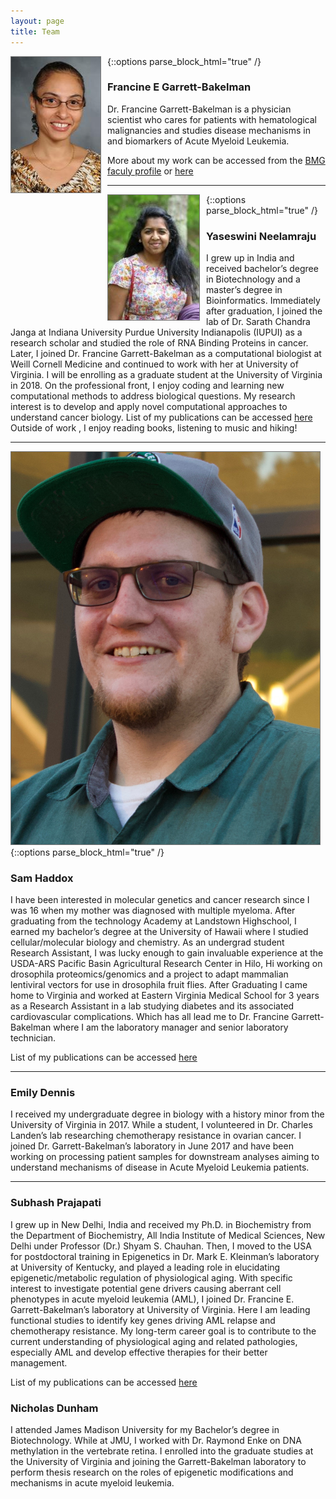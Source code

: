 ```yaml
---
layout: page
title: Team
---
```


<div style="float:left; text-align:center; margin-right:10px;">
<img src="images/FGB.png" style="border: 1px solid #777777">
</div>
{::options parse_block_html="true" /}

### Francine E Garrett-Bakelman

Dr. Francine Garrett-Bakelman is a physician scientist who cares for patients with hematological malignancies and studies disease mechanisms in and biomarkers of Acute Myeloid Leukemia.

More about my work can be accessed from the [BMG faculy profile][FGB_facultyProfile] or [here][FGB_clincalProfile]

----

<div style="float:left; text-align:center; margin-right:10px;">
<img src="images/YN.jpg" style="border: 1px solid #777777">
</div>
{::options parse_block_html="true" /}

### Yaseswini Neelamraju

I grew up in India and received bachelor’s degree in Biotechnology and a master’s degree in Bioinformatics. Immediately after graduation, I joined the lab of Dr. Sarath Chandra Janga at Indiana University Purdue University Indianapolis (IUPUI) as a research scholar and studied the role of RNA Binding Proteins in cancer. Later, I joined Dr. Francine Garrett-Bakelman as a computational biologist at Weill Cornell Medicine and continued to work with her at University of Virginia. I will be enrolling as a graduate student at the University of Virginia in 2018. On the professional front, I enjoy coding and learning new computational methods to address biological questions. My research interest is to develop and apply novel computational approaches to understand cancer biology. List of my publications can be accessed [here][YN_pubmed]
Outside of work , I enjoy reading books, listening to music and hiking!

----

<div style="float:left; text-align:center; margin-right:10px;">
<img src="images/IMG_3474.jpg" style="border: 1px solid #777777">
</div>
{::options parse_block_html="true" /}

### Sam Haddox

I have been interested in molecular genetics and cancer research since I was 16 when my mother was diagnosed with multiple myeloma. After graduating from the technology Academy at Landstown Highschool, I  earned my bachelor’s degree at the University of Hawaii where I studied cellular/molecular biology and chemistry. As an undergrad student Research Assistant, I was lucky enough to gain invaluable experience at the USDA-ARS Pacific Basin Agricultural Research Center in Hilo, Hi working on drosophila proteomics/genomics and a project to adapt mammalian lentiviral vectors for use in drosophila fruit flies. After Graduating I came home to Virginia and worked at Eastern Virginia Medical School for 3 years as a Research Assistant in a lab studying diabetes and its associated cardiovascular complications. Which has all lead me to  Dr. Francine Garrett-Bakelman where I am the laboratory manager and senior laboratory technician.

List of my publications can be accessed [here][SH_pubmed]

----

### Emily Dennis

I received my undergraduate degree in biology with a history minor from the University of Virginia in 2017.  While a student, I volunteered in Dr. Charles Landen’s lab researching chemotherapy resistance in ovarian cancer. I joined Dr. Garrett-Bakelman’s laboratory in June 2017 and have been working on processing patient samples for downstream analyses aiming to understand mechanisms of disease in Acute Myeloid Leukemia patients.

----

### Subhash Prajapati

I grew up in New Delhi, India and received my Ph.D. in Biochemistry from the Department of Biochemistry, All India Institute of Medical Sciences, New Delhi under Professor (Dr.) Shyam S. Chauhan. Then, I moved to the USA for postdoctoral training in Epigenetics in Dr. Mark E. Kleinman’s laboratory at University of Kentucky, and played a leading role in elucidating epigenetic/metabolic regulation of physiological aging. With specific interest to investigate potential gene drivers causing aberrant cell phenotypes in acute myeloid leukemia (AML), I joined Dr. Francine E. Garrett-Bakelman’s laboratory at University of Virginia. Here I am leading functional studies to identify key genes driving AML relapse and chemotherapy resistance. My long-term career goal is to contribute to the current understanding of physiological aging and related pathologies, especially AML and develop effective therapies for their better management.

List of my publications can be accessed [here][SP_pubmed]

### Nicholas Dunham

I attended James Madison University for my Bachelor’s degree in Biotechnology. While at JMU, I worked with Dr. Raymond Enke on DNA methylation in the vertebrate retina. I enrolled into the graduate studies at the University of Virginia and joining the Garrett-Bakelman laboratory to perform thesis research on the roles of epigenetic modifications and mechanisms in acute myeloid leukemia.


<!-- Pubmed Links in alphabetical order -->
[FGB_pubmed]: https://www.ncbi.nlm.nih.gov/sites/myncbi/francine.garrett-bakelman.1/bibliography/43682539/public/?sort=date&direction=ascending
[FGB_facultyProfile]:https://bmg.med.virginia.edu/faculty-research-interests/?id=28797
[FGB_clincalProfile]:https://uvahealth.com/findadoctor/profile/francine-e-garrett-bakelman
[SH_pubmed]: https://www.ncbi.nlm.nih.gov/pubmed/?term=haddox%2C+sam
[SP_pubmed]: https://www.ncbi.nlm.nih.gov/pubmed/?term=prajapati%2C+subhash
[YN_pubmed]: https://www.ncbi.nlm.nih.gov/pubmed/?term=neelamraju%2C+yaseswini



